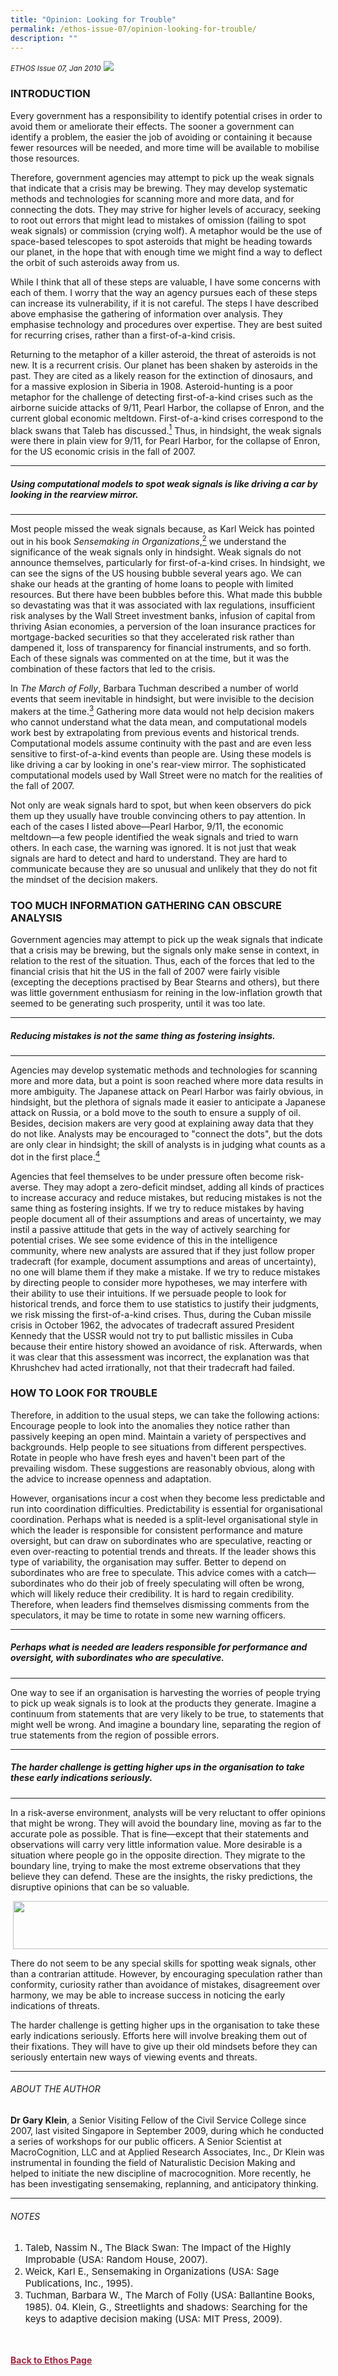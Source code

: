 ```yaml
---
title: "Opinion: Looking for Trouble"
permalink: /ethos-issue-07/opinion-looking-for-trouble/
description: ""
---
```

<style>

.back a
{
	color: #9f2943;
	font-weight: bold;
}

#banner img
{
	width:100%;
}
	
.author
{
border-bottom: 1px solid black;
margin-top:40px;
padding-bottom:30px;
border-top: 1px solid black;	

}

.author p {
	font-size: 0.9em;
	line-height:24px !important;
	}	

.break
{
   border-top: 1px solid  black;
   border-bottom: 1px solid black;
	 padding:20px;
	text-align:center;
	margin-top:50px;
}
	
.break1
{
font-family: Georgia;
	font-size:20px;
	font-style: italic;
	font-weight: bold;
}

.boxheader {
	color: white !important;
	}	

.containerbox {
	background-color: #eceedb;
	border-radius: 10px;
	padding: 5%;
	margin-top: 5%;
	
	}	

li {
	font-size: 15px !important;
	
	}	

</style>

<em><small>ETHOS Issue 07, Jan 2010</small></em>
<img src="/images/Landing_Banner_Images/banner_opinion.jpg">



<h3>INTRODUCTION</h3>

<p>Every government has a responsibility to identify potential crises in order to avoid them or ameliorate their effects. The sooner a government can identify a problem, the easier the job of avoiding or containing it because fewer resources will be needed, and more time will be available to mobilise those resources.</p>

<p>
Therefore, government agencies may attempt to pick up the weak signals that indicate that a crisis may be brewing. They may develop systematic methods and technologies for scanning more and more data, and for connecting the dots. They may strive for higher levels of accuracy, seeking to root out errors that might lead to mistakes of omission (failing to spot weak signals) or commission (crying wolf). A metaphor would be the use of space-based telescopes to spot asteroids that might be heading towards our planet, in the hope that with enough time we might find a way to deflect the orbit of such asteroids away from us.</p>

<p>
While I think that all of these steps are valuable, I have some concerns with each of them. I worry that the way an agency pursues each of these steps can increase its vulnerability, if it is not careful. The steps I have described above emphasise the gathering of information over analysis. They emphasise technology and procedures over expertise. They are best suited for recurring crises, rather than a first-of-a-kind crisis.</p>

<p>
Returning to the metaphor of a killer asteroid, the threat of asteroids is not new. It is a recurrent crisis. Our planet has been shaken by asteroids in the past. They are cited as a likely reason for the extinction of dinosaurs, and for a massive explosion in Siberia in 1908. Asteroid-hunting is a poor metaphor for the challenge of detecting first-of-a-kind crises such as the airborne suicide attacks of 9/11, Pearl Harbor, the collapse of Enron, and the current global economic meltdown. First-of-a-kind crises correspond to the black swans that Taleb has discussed.<a href="#notes"><sup>1</sup></a> Thus, in hindsight, the weak signals were there in plain view for 9/11, for Pearl Harbor, for the collapse of Enron, for the US economic crisis in the fall of 2007.</p>

<hr>

<h5><em>
Using computational models to
spot weak signals is like driving
a car by looking in the rearview
mirror.
</em></h5>

<hr>

<p>
Most people missed the weak signals because, as Karl Weick has pointed out in his book <em>Sensemaking in Organizations</em>,<a href="#notes"><sup>2</sup></a> we understand the significance of the weak signals only in hindsight. Weak signals do not announce themselves, particularly for first-of-a-kind crises. In hindsight, we can see the signs of the US housing bubble several years ago. We can shake our heads at the granting of home loans to people with limited resources. But there have been bubbles before this. What made this bubble so devastating was that it was associated with lax regulations, insufficient risk analyses by the Wall Street investment banks, infusion of capital from thriving Asian economies, a perversion of the loan insurance practices for mortgage-backed securities so that they accelerated risk rather than dampened it, loss of transparency for financial instruments, and so forth. Each of these signals was commented on at the time, but it was the combination of these factors that led to the crisis.</p>

<p>
In <em>The March of Folly</em>, Barbara Tuchman described a number of world events that seem inevitable in hindsight, but were invisible to the decision makers at the time.<a href="#notes"><sup>3</sup></a> Gathering more data would not help decision makers who cannot understand what the data mean, and computational models work best by extrapolating from previous events and historical trends. Computational models assume continuity with the past and are even less sensitive to first-of-a-kind events than people are. Using these models is like driving a car by looking in one's rear-view mirror. The sophisticated computational models used by Wall Street were no match for the realities of the fall of 2007.</p>

<p>
Not only are weak signals hard to spot, but when keen observers do pick them up they usually have trouble convincing others to pay attention. In each of the cases I listed above—Pearl Harbor, 9/11, the economic meltdown—a few people identified the weak signals and tried to warn others. In each case, the warning was ignored. It is not just that weak signals are hard to detect and hard to understand. They are hard to communicate because they are so unusual and unlikely that they do not fit the mindset of the decision makers.</p>

<h3>TOO MUCH INFORMATION GATHERING CAN OBSCURE ANALYSIS</h3>

<p>Government agencies may attempt to pick up the weak signals that indicate that a crisis may be brewing, but the signals only make sense in context, in relation to the rest of the situation. Thus, each of the forces that led to the financial crisis that hit the US in the fall of 2007 were fairly visible (excepting the deceptions practised by Bear Stearns and others), but there was little government enthusiasm for reining in the low-inflation growth that seemed to be generating such prosperity, until it was too late.</p>

<hr>

<h5><em>
Reducing mistakes is
not the same thing as
fostering insights.
</em></h5>

<hr>

<p>
Agencies may develop systematic methods and technologies for scanning more and more data, but a point is soon reached where more data results in more ambiguity. The Japanese attack on Pearl Harbor was fairly obvious, in hindsight, but the plethora of signals made it easier to anticipate a Japanese attack on Russia, or a bold move to the south to ensure a supply of oil. Besides, decision makers are very good at explaining away data that they do not like. Analysts may be encouraged to "connect the dots", but the dots are only clear in hindsight; the skill of analysts is in judging what counts as a dot in the first place.<a href="#notes"><sup>4</sup></a></p>

<p>
Agencies that feel themselves to be under pressure often become risk-averse. They may adopt a zero-deficit mindset, adding all kinds of practices to increase accuracy and reduce mistakes, but reducing mistakes is not the same thing as fostering insights. If we try to reduce mistakes by having people document all of their assumptions and areas of uncertainty, we may instil a passive attitude that gets in the way of actively searching for potential crises. We see some evidence of this in the intelligence community, where new analysts are assured that if they just follow proper tradecraft (for example, document assumptions and areas of uncertainty), no one will blame them if they make a mistake. If we try to reduce mistakes by directing people to consider more hypotheses, we may interfere with their ability to use their intuitions. If we persuade people to look for historical trends, and force them to use statistics to justify their judgments, we risk missing the first-of-a-kind crises. Thus, during the Cuban missile crisis in October 1962, the advocates of tradecraft assured President Kennedy that the USSR would not try to put ballistic missiles in Cuba because their entire history showed an avoidance of risk. Afterwards, when it was clear that this assessment was incorrect, the explanation was that Khrushchev had acted irrationally, not that their tradecraft had failed.</p>

<h3>HOW TO LOOK FOR TROUBLE</h3>

<p>Therefore, in addition to the usual steps, we can take the following actions: Encourage people to look into the anomalies they notice rather than passively keeping an open mind. Maintain a variety of perspectives and backgrounds. Help people to see situations from different perspectives. Rotate in people who have fresh eyes and haven't been part of the prevailing wisdom. These suggestions are reasonably obvious, along with the advice to increase openness and adaptation.</p>

<p>
However, organisations incur a cost when they become less predictable and run into coordination difficulties. Predictability is essential for organisational coordination. Perhaps what is needed is a split-level organisational style in which the leader is responsible for consistent performance and mature oversight, but can draw on subordinates who are speculative, reacting or even over-reacting to potential trends and threats. If the leader shows this type of variability, the organisation may suffer. Better to depend on subordinates who are free to speculate. This advice comes with a catch—subordinates who do their job of freely speculating will often be wrong, which will likely reduce their credibility. It is hard to regain credibility. Therefore, when leaders find themselves dismissing comments from the speculators, it may be time to rotate in some new warning officers.</p>

<hr>

<h5><em>
Perhaps what is needed
are leaders responsible for
performance and oversight,
with subordinates who
are speculative.
</em></h5>

<hr>

<p>
One way to see if an organisation is harvesting the worries of people trying to pick up weak signals is to look at the products they generate. Imagine a continuum from statements that are very likely to be true, to statements that might well be wrong. And imagine a boundary line, separating the region of true statements from the region of possible errors.</p>

<hr>

<h5><em>
The harder challenge is
getting higher ups in
the organisation to take these
early indications seriously.
</em></h5>

<hr>

<p>
In a risk-averse environment, analysts will be very reluctant to offer opinions that might be wrong. They will avoid the boundary line, moving as far to the accurate pole as possible. That is fine—except that their statements and observations will carry very little information value. More desirable is a situation where people go in the opposite direction. They migrate to the boundary line, trying to make the most extreme observations that they believe they can defend. These are the insights, the risky predictions, the disruptive opinions that can be so valuable.</p>

<img width="530" style="margin-left: 4px; margin-right: 4px;" src="../../Knowledge/Ethos/Issue%207%20Jan%202010/Pages/images/10d2a.html" height="77" alt="">

<p>There do not seem to be any special skills for spotting weak signals, other than a contrarian attitude. However, by encouraging speculation rather than conformity, curiosity rather than avoidance of mistakes, disagreement over harmony, we may be able to increase success in noticing the early indications of threats.</p>

<p>
The harder challenge is getting higher ups in the organisation to take these early indications seriously. Efforts here will involve breaking them out of their fixations. They will have to give up their old mindsets before they can seriously entertain new ways of viewing events and threats.</p>

<hr>

<h6>ABOUT THE AUTHOR</h6>

<p class="small-text"><strong>Dr Gary Klein</strong>, a Senior Visiting Fellow of the Civil Service College since 2007, last visited Singapore in September 2009, during which he conducted a series of workshops for our public officers. A Senior Scientist at MacroCognition, LLC and at Applied Research Associates, Inc., Dr Klein was instrumental in founding the field of Naturalistic Decision Making and helped to initiate the new discipline of macrocognition. More recently, he has been investigating sensemaking, replanning, and anticipatory thinking. </p>

<hr>

<h6><a name="notes"></a>NOTES</h6>

<ol>
<li class="small-text">Taleb, Nassim N., The Black Swan: The Impact of the Highly Improbable (USA: Random House, 2007). </li>
<li class="small-text">Weick, Karl E., Sensemaking in Organizations (USA: Sage Publications, Inc., 1995). </li>
<li class="small-text">Tuchman, Barbara W., The March of Folly (USA: Ballantine Books, 1985).
    04. Klein, G., Streetlights and shadows: Searching for the keys to adaptive decision making (USA: MIT Press, 2009).</li>
</ol>







<br>
<br>	
<div class="back">
<a href="/ethos/">Back to Ethos Page</a>	
</div>